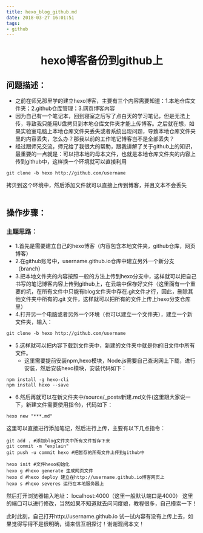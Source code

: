 ```yaml
---
title: hexo_blog_github.md
date: 2018-03-27 16:01:51
tags: 
- github
---
```


# <center>hexo博客备份到github上</center>
## 问题描述：
- 之前在师兄那里学的建立hexo博客，主要有三个内容需要知道：1.本地仓库文件夹；2.github仓库管理；3.网页博客内容
- 因为自己有一个笔记本，回到寝室之后写了点白天的学习笔记，但是无法上传，导致我只能用U盘拷贝到本地仓库文件夹才能上传博客。之后就在想，如果实验室电脑上本地仓库文件夹丢失或者系统出现问题，导致本地仓库文件夹里的内容丢失，怎么办？那我以前的工作笔记博客岂不是全部丢失？
- 经过跟师兄交流，师兄给了我很大的帮助，跟我讲解了关于github上的知识，最重要的一点就是：可以把本地的母本文件，也就是本地仓库文件夹的内容上传到github中，这样换一个环境就可以直接利用
```
git clone -b hexo http://github.com/username
```
拷贝到这个环境中，然后添加文件就可以直接上传到博客，并且文本不会丢失<br>
<br>
## 操作步骤：
### 主题思路：
- 1.首先是需要建立自己的hexo博客（内容包含本地文件夹，github仓库，网页博客）
- 2.在github账号中，username.github.io仓库中建立另外一个新分支（branch）
- 3.把本地文件夹的内容按照一般的方法上传到hexo分支中，这样就可以把自己书写的笔记博客内容上传到github上，在云端中保存好文件（这里面有一个重要的坑，在所有文件中只能有blog文件夹中存在.git文件才行，因此，删除其他文件夹中所有的.git 文件，这样就可以把所有的文件上传上hexo分支仓库里）
- 4.打开另一个电脑或者另外一个环境（也可以建立一个文件夹），建立一个新文件夹，输入：
```
git clone -b hexo http://github.com/username
```
- 5.这样就可以把内容下载到文件夹中，新建的文件夹中就是你的旧文件中所有文件。
    - 这里需要提前安装npm,hexo模块，Node.js需要自己查询网上下载，进行安装，然后安装hexo模块，安装代码如下：
```
npm install -g hexo-cli
npm install hexo --save
```
- 6.然后再就可以在新文件夹中/source/_posts新建.md文件(这里跟大家说一下，新建文件需要使用指令)，代码如下：
```
hexo new "***.md"
```
这里可以直接进行添加笔记，然后进行上传，主要有以下几点指令：
```
git add . #添加blog文件夹中所有文件暂存下来
git commit -m "explain"
git push -u commit hexo #把暂存的所有文件上传到github中

hexo init #文件hexo初始化
hexo g #hexo generate 生成网页文件
hexo d #hexo deploy 建立在http://username.github.io博客网页上
hexo s #hexo severes 运行在本地服务器上
```
然后打开浏览器输入地址： localhost:4000（这里一般默认端口是4000）
这里的端口可以进行修改，当然如果不知道就去问问度娘，教程很多，自己摸索一下！


此时此刻，自己打开http://username.github.io 试一试内容有没有上传上去，如果觉得写得不是很明确，请来信互相探讨！谢谢观阅本文！